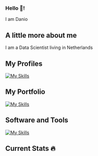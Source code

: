 ### Hello 👋!
I am Danio
## A little more about me
I am a Data Scientist living in Netherlands
## My Profiles
[![My Skills](https://skillicons.dev/icons?i=linkedin,stackoverflow,twitter)](https://skillicons.dev)
## My Portfolio
[![My Skills](https://skillicons.dev/icons?i=github)](https://daniocionini.github.io)
## Software and Tools
[![My Skills](https://skillicons.dev/icons?i=mysql,postgresql,python,r,latex,html,matlab,php,aws,fastapi)]()
## Current Stats :fire:
